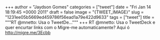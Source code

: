 
+++
author = "Jaydson Gomes"
categories = ["tweet"]
date = "Fri Jan 14 18:19:45 +0000 2011"
draft = false
image = "{TWEET_IMAGE}"
slug = "1231ee05b5669ed459786f56ead1a79e422d9633"
tags = ["tweet"]
title = """RT @mnetto: Usa o TweetDe..."""
+++
RT @mnetto: Usa o TweetDeck e quer encurtar links com o Migre-me automaticamente? Aqui ó http://migre.me/3Ecbb
